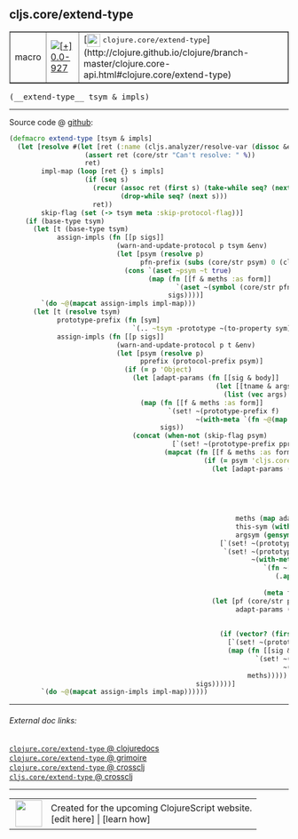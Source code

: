 ## cljs.core/extend-type



 <table border="1">
<tr>
<td>macro</td>
<td><a href="https://github.com/cljsinfo/cljs-api-docs/tree/0.0-927"><img valign="middle" alt="[+] 0.0-927" title="Added in 0.0-927" src="https://img.shields.io/badge/+-0.0--927-lightgrey.svg"></a> </td>
<td>
[<img height="24px" valign="middle" src="http://i.imgur.com/1GjPKvB.png"> <samp>clojure.core/extend-type</samp>](http://clojure.github.io/clojure/branch-master/clojure.core-api.html#clojure.core/extend-type)
</td>
</tr>
</table>


 <samp>
(__extend-type__ tsym & impls)<br>
</samp>

---







Source code @ [github](https://github.com/clojure/clojurescript/blob/r1895/src/clj/cljs/core.clj#L580-L647):

```clj
(defmacro extend-type [tsym & impls]
  (let [resolve #(let [ret (:name (cljs.analyzer/resolve-var (dissoc &env :locals) %))]
                   (assert ret (core/str "Can't resolve: " %))
                   ret)
        impl-map (loop [ret {} s impls]
                   (if (seq s)
                     (recur (assoc ret (first s) (take-while seq? (next s)))
                            (drop-while seq? (next s)))
                     ret))
        skip-flag (set (-> tsym meta :skip-protocol-flag))]
    (if (base-type tsym)
      (let [t (base-type tsym)
            assign-impls (fn [[p sigs]]
                           (warn-and-update-protocol p tsym &env)
                           (let [psym (resolve p)
                                 pfn-prefix (subs (core/str psym) 0 (clojure.core/inc (.indexOf (core/str psym) "/")))]
                             (cons `(aset ~psym ~t true)
                                   (map (fn [[f & meths :as form]]
                                          `(aset ~(symbol (core/str pfn-prefix f)) ~t ~(with-meta `(fn ~@meths) (meta form))))
                                        sigs))))]
        `(do ~@(mapcat assign-impls impl-map)))
      (let [t (resolve tsym)
            prototype-prefix (fn [sym]
                               `(.. ~tsym -prototype ~(to-property sym)))
            assign-impls (fn [[p sigs]]
                           (warn-and-update-protocol p t &env)
                           (let [psym (resolve p)
                                 pprefix (protocol-prefix psym)]
                             (if (= p 'Object)
                               (let [adapt-params (fn [[sig & body]]
                                                    (let [[tname & args] sig]
                                                      (list (vec args) (list* 'this-as (vary-meta tname assoc :tag t) body))))]
                                 (map (fn [[f & meths :as form]]
                                        `(set! ~(prototype-prefix f)
                                               ~(with-meta `(fn ~@(map adapt-params meths)) (meta form))))
                                      sigs))
                               (concat (when-not (skip-flag psym)
                                         [`(set! ~(prototype-prefix pprefix) true)])
                                       (mapcat (fn [[f & meths :as form]]
                                                 (if (= psym 'cljs.core/IFn)
                                                   (let [adapt-params (fn [[[targ & args :as sig] & body]]
                                                                        (let [this-sym (with-meta 'self__ {:tag t})]
                                                                          `(~(vec (cons this-sym args))
                                                                            (this-as ~this-sym
                                                                                     (let [~targ ~this-sym]
                                                                                       ~@body)))))
                                                         meths (map adapt-params meths)
                                                         this-sym (with-meta 'self__ {:tag t})
                                                         argsym (gensym "args")]
                                                     [`(set! ~(prototype-prefix 'call) ~(with-meta `(fn ~@meths) (meta form)))
                                                      `(set! ~(prototype-prefix 'apply)
                                                             ~(with-meta
                                                                `(fn ~[this-sym argsym]
                                                                   (.apply (.-call ~this-sym) ~this-sym
                                                                           (.concat (array ~this-sym) (aclone ~argsym))))
                                                                (meta form)))])
                                                   (let [pf (core/str pprefix f)
                                                         adapt-params (fn [[[targ & args :as sig] & body]]
                                                                        (cons (vec (cons (vary-meta targ assoc :tag t) args))
                                                                              body))]
                                                     (if (vector? (first meths))
                                                       [`(set! ~(prototype-prefix (core/str pf "$arity$" (count (first meths)))) ~(with-meta `(fn ~@(adapt-params meths)) (meta form)))]
                                                       (map (fn [[sig & body :as meth]]
                                                              `(set! ~(prototype-prefix (core/str pf "$arity$" (count sig)))
                                                                     ~(with-meta `(fn ~(adapt-params meth)) (meta form))))
                                                            meths)))))
                                               sigs)))))]
        `(do ~@(mapcat assign-impls impl-map))))))
```

<!--
Repo - tag - source tree - lines:

 <pre>
clojurescript @ r1895
└── src
    └── clj
        └── cljs
            └── <ins>[core.clj:580-647](https://github.com/clojure/clojurescript/blob/r1895/src/clj/cljs/core.clj#L580-L647)</ins>
</pre>

-->

---



###### External doc links:

[`clojure.core/extend-type` @ clojuredocs](http://clojuredocs.org/clojure.core/extend-type)<br>
[`clojure.core/extend-type` @ grimoire](http://conj.io/store/v1/org.clojure/clojure/1.7.0-beta3/clj/clojure.core/extend-type/)<br>
[`clojure.core/extend-type` @ crossclj](http://crossclj.info/fun/clojure.core/extend-type.html)<br>
[`cljs.core/extend-type` @ crossclj](http://crossclj.info/fun/cljs.core/extend-type.html)<br>

---

 <table>
<tr><td>
<img valign="middle" align="right" width="48px" src="http://i.imgur.com/Hi20huC.png">
</td><td>
Created for the upcoming ClojureScript website.<br>
[edit here] | [learn how]
</td></tr></table>

[edit here]:https://github.com/cljsinfo/cljs-api-docs/blob/master/cljsdoc/cljs.core_extend-type.cljsdoc
[learn how]:https://github.com/cljsinfo/cljs-api-docs/wiki/cljsdoc-files

<!--

This information was too distracting to show to readers, but I'll leave it
commented here since it is helpful to:

- pretty-print the data used to generate this document
- and show how to retrieve that data



The API data for this symbol:

```clj
{:ns "cljs.core",
 :name "extend-type",
 :signature ["[tsym & impls]"],
 :history [["+" "0.0-927"]],
 :type "macro",
 :full-name-encode "cljs.core_extend-type",
 :source {:code "(defmacro extend-type [tsym & impls]\n  (let [resolve #(let [ret (:name (cljs.analyzer/resolve-var (dissoc &env :locals) %))]\n                   (assert ret (core/str \"Can't resolve: \" %))\n                   ret)\n        impl-map (loop [ret {} s impls]\n                   (if (seq s)\n                     (recur (assoc ret (first s) (take-while seq? (next s)))\n                            (drop-while seq? (next s)))\n                     ret))\n        skip-flag (set (-> tsym meta :skip-protocol-flag))]\n    (if (base-type tsym)\n      (let [t (base-type tsym)\n            assign-impls (fn [[p sigs]]\n                           (warn-and-update-protocol p tsym &env)\n                           (let [psym (resolve p)\n                                 pfn-prefix (subs (core/str psym) 0 (clojure.core/inc (.indexOf (core/str psym) \"/\")))]\n                             (cons `(aset ~psym ~t true)\n                                   (map (fn [[f & meths :as form]]\n                                          `(aset ~(symbol (core/str pfn-prefix f)) ~t ~(with-meta `(fn ~@meths) (meta form))))\n                                        sigs))))]\n        `(do ~@(mapcat assign-impls impl-map)))\n      (let [t (resolve tsym)\n            prototype-prefix (fn [sym]\n                               `(.. ~tsym -prototype ~(to-property sym)))\n            assign-impls (fn [[p sigs]]\n                           (warn-and-update-protocol p t &env)\n                           (let [psym (resolve p)\n                                 pprefix (protocol-prefix psym)]\n                             (if (= p 'Object)\n                               (let [adapt-params (fn [[sig & body]]\n                                                    (let [[tname & args] sig]\n                                                      (list (vec args) (list* 'this-as (vary-meta tname assoc :tag t) body))))]\n                                 (map (fn [[f & meths :as form]]\n                                        `(set! ~(prototype-prefix f)\n                                               ~(with-meta `(fn ~@(map adapt-params meths)) (meta form))))\n                                      sigs))\n                               (concat (when-not (skip-flag psym)\n                                         [`(set! ~(prototype-prefix pprefix) true)])\n                                       (mapcat (fn [[f & meths :as form]]\n                                                 (if (= psym 'cljs.core/IFn)\n                                                   (let [adapt-params (fn [[[targ & args :as sig] & body]]\n                                                                        (let [this-sym (with-meta 'self__ {:tag t})]\n                                                                          `(~(vec (cons this-sym args))\n                                                                            (this-as ~this-sym\n                                                                                     (let [~targ ~this-sym]\n                                                                                       ~@body)))))\n                                                         meths (map adapt-params meths)\n                                                         this-sym (with-meta 'self__ {:tag t})\n                                                         argsym (gensym \"args\")]\n                                                     [`(set! ~(prototype-prefix 'call) ~(with-meta `(fn ~@meths) (meta form)))\n                                                      `(set! ~(prototype-prefix 'apply)\n                                                             ~(with-meta\n                                                                `(fn ~[this-sym argsym]\n                                                                   (.apply (.-call ~this-sym) ~this-sym\n                                                                           (.concat (array ~this-sym) (aclone ~argsym))))\n                                                                (meta form)))])\n                                                   (let [pf (core/str pprefix f)\n                                                         adapt-params (fn [[[targ & args :as sig] & body]]\n                                                                        (cons (vec (cons (vary-meta targ assoc :tag t) args))\n                                                                              body))]\n                                                     (if (vector? (first meths))\n                                                       [`(set! ~(prototype-prefix (core/str pf \"$arity$\" (count (first meths)))) ~(with-meta `(fn ~@(adapt-params meths)) (meta form)))]\n                                                       (map (fn [[sig & body :as meth]]\n                                                              `(set! ~(prototype-prefix (core/str pf \"$arity$\" (count sig)))\n                                                                     ~(with-meta `(fn ~(adapt-params meth)) (meta form))))\n                                                            meths)))))\n                                               sigs)))))]\n        `(do ~@(mapcat assign-impls impl-map))))))",
          :title "Source code",
          :repo "clojurescript",
          :tag "r1895",
          :filename "src/clj/cljs/core.clj",
          :lines [580 647]},
 :full-name "cljs.core/extend-type",
 :clj-symbol "clojure.core/extend-type"}

```

Retrieve the API data for this symbol:

```clj
;; from Clojure REPL
(require '[clojure.edn :as edn])
(-> (slurp "https://raw.githubusercontent.com/cljsinfo/cljs-api-docs/catalog/cljs-api.edn")
    (edn/read-string)
    (get-in [:symbols "cljs.core/extend-type"]))
```

-->
